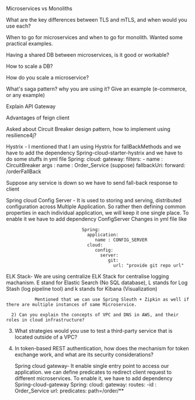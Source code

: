 Microservices vs Monoliths

What are the key differences between TLS and mTLS, and when would you use each?


When to go for microservices and when to go for monolith. Wanted some practical examples.

Having a shared DB between microservices, is it good or workable?

How to scale a DB?

How do you scale a microservice?

What's saga pattern? why you are using it? Give an example (e-commerce, or any example)

Explain API Gateway

Advantages of feign client

Asked about Circuit Breaker design
pattern, how to implement using resilience4j?

Hystrix - I mentioned that I am using Hystrix for fallBackMethods and we have to add the dependency  Spring-cloud-starter-hystrix and we have to do some stuffs in yml file
	    Spring:
		  cloud:
		     gateway: 
			    filters:
				   - name : CircuitBreaker
				     args : name : Order_Service (suppose)
					 fallbackUri: forward: /orderFallBack
		
Suppose any service is down so we have to send fall-back response to client 


Spring cloud Config Server - It is used to storing and serving, distributed configuration across Multiple Application. 
	                             So rather then defining common properties in each individual application, we will keep it one single place.
								 To enable it we have to add dependency ConfigServer
								 Changes in yml file like
								 
								 Spring: 
								   application:
								      name : CONFIG_SERVER
								   cloud:
								      config:
									    server: 
										   git:
										     url: "provide git repo url"


ELK Stack- We are using centralize ELK Stack for centralise logging machanism.
	           E stand for Elastic Search (No SQL database), L stands for Log Stash (log pipeline tool) and k stands for Kibana (Visualization)
			   
			   Mentioned that we can use Spring Sleuth + Zipkin as well if there are multiple instances of same Microservice.

      2) Can you explain the concepts of VPC and DNS in AWS, and their roles in cloud infrastructure?
3) What strategies would you use to test a third-party service that is located outside of a VPC?
4) In token-based REST authentication, how does the mechanism for token exchange work, and what are its security considerations?

			   
	Spring cloud gateway- It enable single entry point to access our application. we can define predicates to redirect client request to different microservices. 
	                      To enable it, we have to add dependency Spring-cloud-gateway
						  Spring: 
						     cloud:
							    gateway:
								 routes:
								    -id : Order_Service
                                     url:
                                     predicates:
                                       path=/order/**
